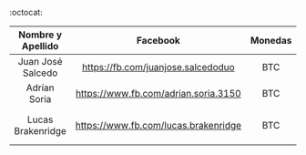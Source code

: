 :octocat:

| Nombre y Apellido | Facebook | Monedas | Formas de Pago | Operaciones |
| :-------------: |:-------------:| :-----:| :-----:| :-----:|
| Juan José Salcedo | https://fb.com/juanjose.salcedoduo | BTC | Efectivo | Compra/Venta |
| Adrían Soria | https://www.fb.com/adrian.soria.3150 | BTC | - | Compra/Venta |
| Lucas Brakenridge | https://www.fb.com/lucas.brakenridge | BTC | Efectivo / Transferencia Bancaria | Compra/Venta |
